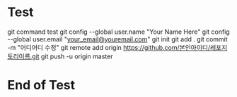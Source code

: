 # Test
git command test
	git config --global user.name "Your Name Here"
	git config --global user.email "your_email@youremail.com"
	git init
	git add .
	git commit -m "어디어디 수정"
	git remote add origin https://github.com/본인아이디/레포지토리이름.git
	git push -u origin master
# End of Test

